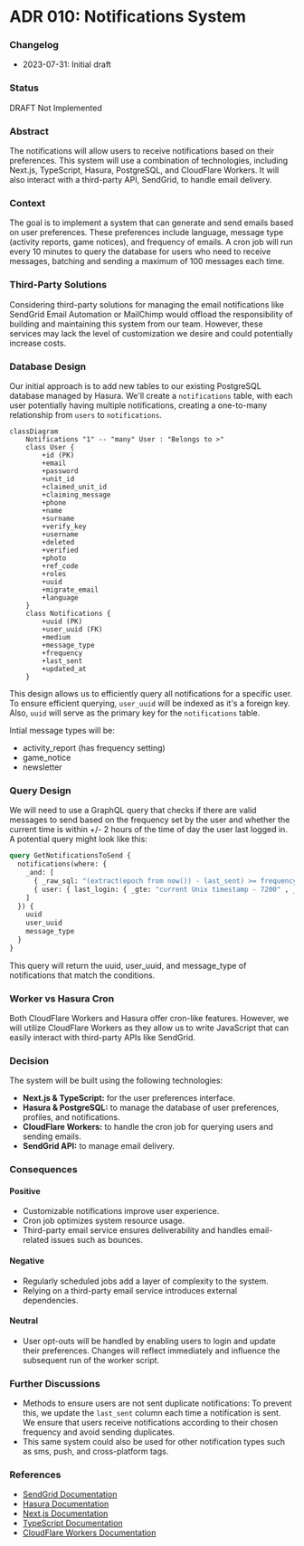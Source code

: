 # ADR 010: Notifications System

### Changelog
* 2023-07-31: Initial draft

### Status
DRAFT Not Implemented

### Abstract
The notifications will allow users to receive notifications based on their preferences. This system will use a combination of technologies, including Next.js, TypeScript, Hasura, PostgreSQL, and CloudFlare Workers. It will also interact with a third-party API, SendGrid, to handle email delivery.

### Context
The goal is to implement a system that can generate and send emails based on user preferences. These preferences include language, message type (activity reports, game notices), and frequency of emails. A cron job will run every 10 minutes to query the database for users who need to receive messages, batching and sending a maximum of 100 messages each time.

### Third-Party Solutions
Considering third-party solutions for managing the email notifications like SendGrid Email Automation or MailChimp would offload the responsibility of building and maintaining this system from our team. However, these services may lack the level of customization we desire and could potentially increase costs. 

### Database Design

Our initial approach is to add new tables to our existing PostgreSQL database managed by Hasura. We'll create a `notifications` table, with each user potentially having multiple notifications, creating a one-to-many relationship from `users` to `notifications`.

```mermaid
classDiagram
    Notifications "1" -- "many" User : "Belongs to >"
    class User {
        +id (PK)
        +email
        +password
        +unit_id
        +claimed_unit_id
        +claiming_message
        +phone
        +name
        +surname
        +verify_key
        +username
        +deleted
        +verified
        +photo
        +ref_code
        +roles
        +uuid
        +migrate_email
        +language
    }
    class Notifications {
        +uuid (PK)
        +user_uuid (FK)
        +medium
        +message_type
        +frequency
        +last_sent
        +updated_at
    }
```

This design allows us to efficiently query all notifications for a specific user. To ensure efficient querying, `user_uuid` will be indexed as it's a foreign key. Also, `uuid` will serve as the primary key for the `notifications` table.

Intial message types will be:
- activity_report (has frequency setting)
- game_notice
- newsletter

### Query Design
We will need to use a GraphQL query that checks if there are valid messages to send based on the frequency set by the user and whether the current time is within +/- 2 hours of the time of day the user last logged in. A potential query might look like this:

```graphql
query GetNotificationsToSend {
  notifications(where: { 
    _and: [
      { _raw_sql: "(extract(epoch from now()) - last_sent) >= frequency" },
      { user: { last_login: { _gte: "current Unix timestamp - 7200" , _lte: "current Unix timestamp + 7200"} } }
    ]
  }) {
    uuid
    user_uuid
    message_type
  }
}
```
This query will return the uuid, user_uuid, and message_type of notifications that match the conditions.

### Worker vs Hasura Cron
Both CloudFlare Workers and Hasura offer cron-like features. However, we will utilize CloudFlare Workers as they allow us to write JavaScript that can easily interact with third-party APIs like SendGrid. 

### Decision
The system will be built using the following technologies:
* **Next.js & TypeScript:** for the user preferences interface.
* **Hasura & PostgreSQL:** to manage the database of user preferences, profiles, and notifications.
* **CloudFlare Workers:** to handle the cron job for querying users and sending emails.
* **SendGrid API:** to manage email delivery.

### Consequences
#### Positive
* Customizable notifications improve user experience.
* Cron job optimizes system resource usage.
* Third-party email service ensures deliverability and handles email-related issues such as bounces.

#### Negative
* Regularly scheduled jobs add a layer of complexity to the system.
* Relying on a third-party email service introduces external dependencies.

#### Neutral
* User opt-outs will be handled by enabling users to login and update their preferences. Changes will reflect immediately and influence the subsequent run of the worker script.

### Further Discussions
* Methods to ensure users are not sent duplicate notifications: To prevent this, we update the `last_sent` column each time a notification is sent. We ensure that users receive notifications according to their chosen frequency and avoid sending duplicates.
* This same system could also be used for other notification types such as sms, push, and cross-platform tags. 

### References
- [SendGrid Documentation](https://sendgrid.com/docs)
- [Hasura Documentation](https://hasura.io/docs/1.0/graphql/manual/index.html)
- [Next.js Documentation](https://nextjs.org/docs)
- [TypeScript Documentation](https://www.typescriptlang.org/docs/)
- [CloudFlare Workers Documentation](https://developers.cloudflare.com/workers/)

